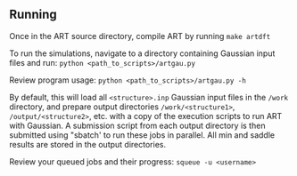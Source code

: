 
 ## Running  

Once in the ART source directory, compile ART by running 
    `make artdft`
	
To run the simulations, navigate to a directory containing Gaussian input files and run:
    `python <path_to_scripts>/artgau.py`

Review program usage:
    `python <path_to_scripts>/artgau.py -h`

By default, this will load all `<structure>.inp` Gaussian input files in the `/work` directory, and prepare
output directories `/work/<structure1>`, `/output/<structure2>`, etc. with a copy of the execution
scripts to run ART with Gaussian. A submission script from each output directory is then submitted using "sbatch' to 
run these jobs in parallel. All min and saddle results are stored in the output directories. 

Review your queued jobs and their progress:
    `squeue -u <username>`
 

